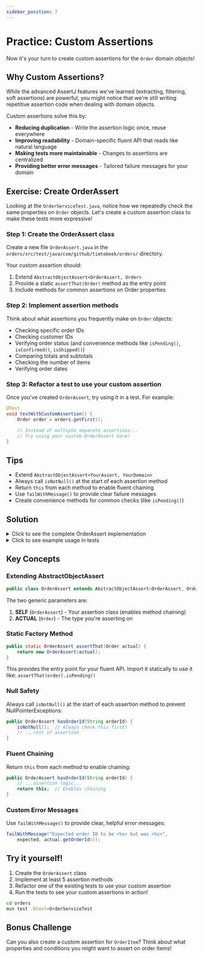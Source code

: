 ```yaml
---
sidebar_position: 7
---
```


# Practice: Custom Assertions

Now it's your turn to create custom assertions for the `Order` domain objects!

## Why Custom Assertions?

While the advanced AssertJ features we've learned (extracting, filtering, soft assertions) are powerful, you might notice that we're still writing repetitive assertion code when dealing with domain objects.

Custom assertions solve this by:
- **Reducing duplication** - Write the assertion logic once, reuse everywhere
- **Improving readability** - Domain-specific fluent API that reads like natural language
- **Making tests more maintainable** - Changes to assertions are centralized
- **Providing better error messages** - Tailored failure messages for your domain

## Exercise: Create OrderAssert

Looking at the `OrderServiceTest.java`, notice how we repeatedly check the same properties on `Order` objects. Let's create a custom assertion class to make these tests more expressive!

### Step 1: Create the OrderAssert class

Create a new file `OrderAssert.java` in the `orders/src/test/java/com/github/timtebeek/orders/` directory.

Your custom assertion should:
1. Extend `AbstractObjectAssert<OrderAssert, Order>`
2. Provide a static `assertThat(Order)` method as the entry point
3. Include methods for common assertions on Order properties

### Step 2: Implement assertion methods

Think about what assertions you frequently make on `Order` objects:
- Checking specific order IDs
- Checking customer IDs
- Verifying order status (and convenience methods like `isPending()`, `isConfirmed()`, `isShipped()`)
- Comparing totals and subtotals
- Checking the number of items
- Verifying order dates

### Step 3: Refactor a test to use your custom assertion

Once you've created `OrderAssert`, try using it in a test. For example:

```java
@Test
void testWithCustomAssertion() {
    Order order = orders.getFirst();

    // Instead of multiple separate assertions...
    // Try using your custom OrderAssert here!
}
```

## Tips

- Extend `AbstractObjectAssert<YourAssert, YourDomain>`
- Always call `isNotNull()` at the start of each assertion method
- Return `this` from each method to enable fluent chaining
- Use `failWithMessage()` to provide clear failure messages
- Create convenience methods for common checks (like `isPending()`)

## Solution

<details>
<summary>Click to see the complete OrderAssert implementation</summary>

```java title="OrderAssert.java"
package com.github.timtebeek.orders;

import org.assertj.core.api.AbstractObjectAssert;

import java.math.BigDecimal;
import java.time.LocalDate;

public class OrderAssert extends AbstractObjectAssert<OrderAssert, Order> {

    private OrderAssert(Order order) {
        super(order, OrderAssert.class);
    }

    public static OrderAssert assertThat(Order actual) {
        return new OrderAssert(actual);
    }

    public OrderAssert hasOrderId(String orderId) {
        isNotNull();
        if (!actual.getOrderId().equals(orderId)) {
            failWithMessage("Expected order ID to be <%s> but was <%s>",
                orderId, actual.getOrderId());
        }
        return this;
    }

    public OrderAssert hasCustomerId(String customerId) {
        isNotNull();
        if (!actual.getCustomerId().equals(customerId)) {
            failWithMessage("Expected customer ID to be <%s> but was <%s>",
                customerId, actual.getCustomerId());
        }
        return this;
    }

    public OrderAssert hasStatus(String status) {
        isNotNull();
        if (!actual.getStatus().equals(status)) {
            failWithMessage("Expected status to be <%s> but was <%s>",
                status, actual.getStatus());
        }
        return this;
    }

    public OrderAssert isPending() {
        return hasStatus("PENDING");
    }

    public OrderAssert isConfirmed() {
        return hasStatus("CONFIRMED");
    }

    public OrderAssert isShipped() {
        return hasStatus("SHIPPED");
    }

    public OrderAssert hasTotalGreaterThan(BigDecimal amount) {
        isNotNull();
        if (actual.getTotal().compareTo(amount) <= 0) {
            failWithMessage("Expected total to be greater than <%s> but was <%s>",
                amount, actual.getTotal());
        }
        return this;
    }

    public OrderAssert hasTotal(BigDecimal total) {
        isNotNull();
        if (actual.getTotal().compareTo(total) != 0) {
            failWithMessage("Expected total to be <%s> but was <%s>",
                total, actual.getTotal());
        }
        return this;
    }

    public OrderAssert hasSubtotal(BigDecimal subtotal) {
        isNotNull();
        if (actual.getSubtotal().compareTo(subtotal) != 0) {
            failWithMessage("Expected subtotal to be <%s> but was <%s>",
                subtotal, actual.getSubtotal());
        }
        return this;
    }

    public OrderAssert hasItemCount(int count) {
        isNotNull();
        int actualCount = actual.getItems().size();
        if (actualCount != count) {
            failWithMessage("Expected <%s> items but found <%s>", count, actualCount);
        }
        return this;
    }

    public OrderAssert hasOrderDate(LocalDate date) {
        isNotNull();
        if (!actual.getOrderDate().equals(date)) {
            failWithMessage("Expected order date to be <%s> but was <%s>",
                date, actual.getOrderDate());
        }
        return this;
    }

    public OrderAssert hasDiscount(BigDecimal discount) {
        isNotNull();
        if (actual.getDiscount().compareTo(discount) != 0) {
            failWithMessage("Expected discount to be <%s> but was <%s>",
                discount, actual.getDiscount());
        }
        return this;
    }
}
```

</details>

<details>
<summary>Click to see example usage in tests</summary>

```java title="OrderServiceTest.java"
package com.github.timtebeek.orders;

import org.junit.jupiter.api.BeforeEach;
import org.junit.jupiter.api.Test;

import java.math.BigDecimal;
import java.time.LocalDate;
import java.util.List;

// Import your custom assertion
import static com.github.timtebeek.orders.OrderAssert.assertThat;

class OrderServiceTest {

    private List<Order> orders;

    @BeforeEach
    void setUp() {
        // ...existing setup...
    }

    @Test
    void verifyOrderWithCustomAssertion() {
        Order order = orders.getFirst();

        // Look how readable and fluent this is!
        assertThat(order)
            .hasOrderId("ORD-001")
            .hasCustomerId("CUST-001")
            .isPending()
            .hasSubtotal(new BigDecimal("1000.00"))
            .hasTotal(new BigDecimal("1035.00"))
            .hasItemCount(1)
            .hasOrderDate(LocalDate.of(2024, 1, 15));
    }

    @Test
    void verifyShippedOrder() {
        Order order = orders.get(2);

        assertThat(order)
            .hasOrderId("ORD-003")
            .isShipped()
            .hasTotalGreaterThan(new BigDecimal("1000.00"))
            .hasItemCount(2);
    }

    @Test
    void verifyMultipleOrders() {
        assertThat(orders.get(0)).isPending();
        assertThat(orders.get(1)).isConfirmed();
        assertThat(orders.get(2)).isShipped();
    }
}
```

**Notice how much more readable the tests become!** The custom assertion provides:
- A fluent, chainable API
- Clear, domain-specific method names
- Better failure messages
- Less code duplication

</details>

## Key Concepts

### Extending AbstractObjectAssert

```java
public class OrderAssert extends AbstractObjectAssert<OrderAssert, Order>
```

The two generic parameters are:
1. **SELF** (`OrderAssert`) - Your assertion class (enables method chaining)
2. **ACTUAL** (`Order`) - The type you're asserting on

### Static Factory Method

```java
public static OrderAssert assertThat(Order actual) {
    return new OrderAssert(actual);
}
```

This provides the entry point for your fluent API. Import it statically to use it like: `assertThat(order).isPending()`

### Null Safety

Always call `isNotNull()` at the start of each assertion method to prevent NullPointerExceptions:

```java
public OrderAssert hasOrderId(String orderId) {
    isNotNull();  // Always check this first!
    // ...rest of assertion
}
```

### Fluent Chaining

Return `this` from each method to enable chaining:

```java
public OrderAssert hasOrderId(String orderId) {
    // ...assertion logic...
    return this;  // Enables chaining
}
```

### Custom Error Messages

Use `failWithMessage()` to provide clear, helpful error messages:

```java
failWithMessage("Expected order ID to be <%s> but was <%s>",
    expected, actual.getOrderId());
```

## Try it yourself!

1. Create the `OrderAssert` class
2. Implement at least 5 assertion methods
3. Refactor one of the existing tests to use your custom assertion
4. Run the tests to see your custom assertions in action!

```bash
cd orders
mvn test -Dtest=OrderServiceTest
```

## Bonus Challenge

Can you also create a custom assertion for `OrderItem`? Think about what properties and conditions you might want to assert on order items!

